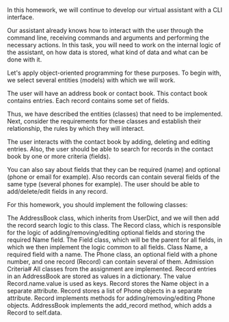 In this homework, we will continue to develop our virtual assistant with a CLI interface.

Our assistant already knows how to interact with the user through the command line, receiving commands and arguments and performing the necessary actions. In this task, you will need to work on the internal logic of the assistant, on how data is stored, what kind of data and what can be done with it.

Let's apply object-oriented programming for these purposes. To begin with, we select several entities (models) with which we will work.

The user will have an address book or contact book. This contact book contains entries. Each record contains some set of fields.

Thus, we have described the entities (classes) that need to be implemented. Next, consider the requirements for these classes and establish their relationship, the rules by which they will interact.

The user interacts with the contact book by adding, deleting and editing entries. Also, the user should be able to search for records in the contact book by one or more criteria (fields).

You can also say about fields that they can be required (name) and optional (phone or email for example). Also records can contain several fields of the same type (several phones for example). The user should be able to add/delete/edit fields in any record.

For this homework, you should implement the following classes:

The AddressBook class, which inherits from UserDict, and we will then add the record search logic to this class.
The Record class, which is responsible for the logic of adding/removing/editing optional fields and storing the required Name field.
The Field class, which will be the parent for all fields, in which we then implement the logic common to all fields.
Class Name, a required field with a name.
The Phone class, an optional field with a phone number, and one record (Record) can contain several of them.
Admission Criteria#
All classes from the assignment are implemented.
Record entries in an AddressBook are stored as values ​​in a dictionary. The value Record.name.value is used as keys.
Record stores the Name object in a separate attribute.
Record stores a list of Phone objects in a separate attribute.
Record implements methods for adding/removing/editing Phone objects.
AddressBook implements the add_record method, which adds a Record to self.data.
